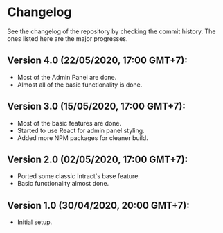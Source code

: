 # Changelog
See the changelog of the repository by checking the commit history. The ones listed here are the major progresses.

## Version 4.0 (22/05/2020, 17:00 GMT+7):
* Most of the Admin Panel are done.
* Almost all of the basic functionality is done.

## Version 3.0 (15/05/2020, 17:00 GMT+7):
* Most of the basic features are done.
* Started to use React for admin panel styling.
* Added more NPM packages for cleaner build.

## Version 2.0 (02/05/2020, 17:00 GMT+7):
* Ported some classic Intract's base feature.
* Basic functionality almost done.

## Version 1.0 (30/04/2020, 20:00 GMT+7):
* Initial setup.
